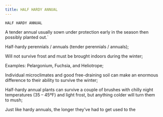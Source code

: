 ```yaml
---
title: HALF HARDY ANNUAL
---
```

`HALF HARDY ANNUAL`

A tender annual usually sown under protection early in the season then possibly planted out.`

Half-hardy perennials / annuals (tender perennials / annuals);

Will not survive frost and must be brought indoors during the winter;

Examples: Pelargonium, Fuchsia, and Heliotrope;

Individual microclimates and good free-draining soil can make an enormous difference to their ability to survive the winter;

Half-hardy annual plants can survive a couple of brushes with chilly night temperatures (35 – 45ºF) and light frost, but anything colder will turn them to mush;

Just like hardy annuals, the longer they’ve had to get used to the 